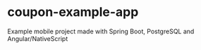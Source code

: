 # coupon-example-app
Example mobile project made with Spring Boot, PostgreSQL and Angular/NativeScript
